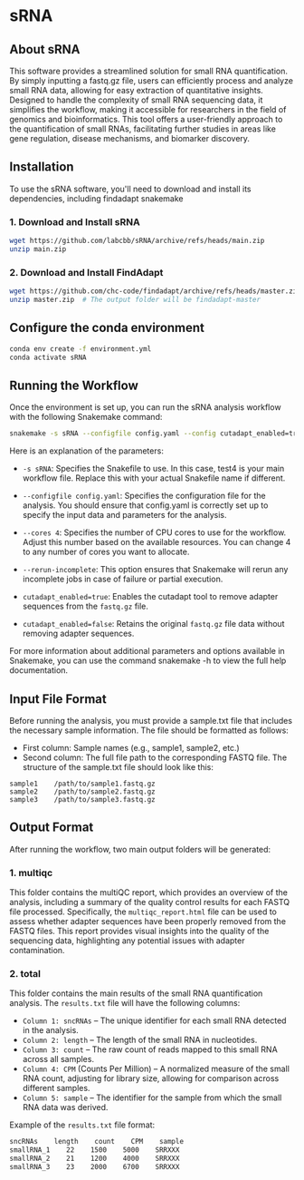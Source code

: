 # sRNA
##  About sRNA
This software provides a streamlined solution for small RNA quantification. By simply inputting a fastq.gz file, users can efficiently process and analyze small RNA data, allowing for easy extraction of quantitative insights. Designed to handle the complexity of small RNA sequencing data, it simplifies the workflow, making it accessible for researchers in the field of genomics and bioinformatics. This tool offers a user-friendly approach to the quantification of small RNAs, facilitating further studies in areas like gene regulation, disease mechanisms, and biomarker discovery.

## Installation
To use the sRNA software, you'll need to download and install its dependencies, including findadapt snakemake
### 1. Download and Install sRNA
```bash
wget https://github.com/labcbb/sRNA/archive/refs/heads/main.zip
unzip main.zip
```
### 2. Download and Install FindAdapt
```bash
wget https://github.com/chc-code/findadapt/archive/refs/heads/master.zip
unzip master.zip  # The output folder will be findadapt-master
```

## Configure the conda environment
```bash
conda env create -f environment.yml
conda activate sRNA
```

## Running the Workflow
Once the environment is set up, you can run the sRNA analysis workflow with the following Snakemake command:
```bash
snakemake -s sRNA --configfile config.yaml --config cutadapt_enabled=true --cores 4 --rerun-incomplete
```
Here is an explanation of the parameters:

- `-s sRNA`: Specifies the Snakefile to use. In this case, test4 is your main workflow file. Replace this with your actual Snakefile name if different.

- `--configfile config.yaml`: Specifies the configuration file for the analysis. You should ensure that config.yaml is correctly set up to specify the input data and parameters for the analysis.

- `--cores 4`: Specifies the number of CPU cores to use for the workflow. Adjust this number based on the available resources. You can change 4 to any number of cores you want to allocate.

- `--rerun-incomplete`: This option ensures that Snakemake will rerun any incomplete jobs in case of failure or partial execution.

- `cutadapt_enabled=true`: Enables the cutadapt tool to remove adapter sequences from the `fastq.gz` file.
- `cutadapt_enabled=false`: Retains the original `fastq.gz` file data without removing adapter sequences.

For more information about additional parameters and options available in Snakemake, you can use the command snakemake -h to view the full help documentation.

## Input File Format
Before running the analysis, you must provide a sample.txt file that includes the necessary sample information. The file should be formatted as follows:
- First column: Sample names (e.g., sample1, sample2, etc.)
- Second column: The full file path to the corresponding FASTQ file.
  The structure of the sample.txt file should look like this:
```plaintext
sample1    /path/to/sample1.fastq.gz
sample2    /path/to/sample2.fastq.gz
sample3    /path/to/sample3.fastq.gz
```

## Output Format
After running the workflow, two main output folders will be generated:
### 1. multiqc
This folder contains the multiQC report, which provides an overview of the analysis, including a summary of the quality control results for each FASTQ file processed.  Specifically, the `multiqc_report.html` file can be used to assess whether adapter sequences have been properly removed from the FASTQ files.  This report provides visual insights into the quality of the sequencing data, highlighting any potential issues with adapter contamination.
### 2. total
This folder contains the main results of the small RNA quantification analysis. The `results.txt` file will have the following columns:
- `Column 1: sncRNAs` – The unique identifier for each small RNA detected in the analysis.
- `Column 2: length` – The length of the small RNA in nucleotides.
- `Column 3: count` – The raw count of reads mapped to this small RNA across all samples.
- `Column 4: CPM` (Counts Per Million) – A normalized measure of the small RNA count, adjusting for library size, allowing for comparison across different samples.
- `Column 5: sample` – The identifier for the sample from which the small RNA data was derived.

Example of the `results.txt` file format:
```bash
sncRNAs    length    count    CPM    sample
smallRNA_1    22    1500    5000    SRRXXX
smallRNA_2    21    1200    4000    SRRXXX
smallRNA_3    23    2000    6700    SRRXXX
```
